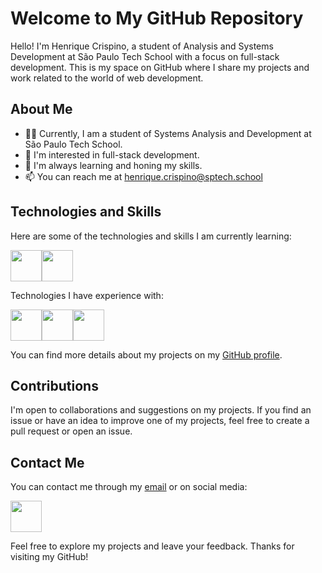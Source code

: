 # Welcome to My GitHub Repository

Hello! I'm Henrique Crispino, a student of Analysis and Systems Development at São Paulo Tech School with a focus on full-stack development. This is my space on GitHub where I share my projects and work related to the world of web development.

## About Me

- 👨‍🎓 Currently, I am a student of Systems Analysis and Development at São Paulo Tech School.
- 💼 I'm interested in full-stack development.
- 🌱 I'm always learning and honing my skills.
- 📫 You can reach me at [henrique.crispino@sptech.school](mailto:henrique.crispino@sptech.school)

## Technologies and Skills

Here are some of the technologies and skills I am currently learning:

<img height="50" width="50" src="https://cdn.jsdelivr.net/gh/devicons/devicon@latest/icons/java/java-original-wordmark.svg" /><img height="50" width="50" src="https://cdn.jsdelivr.net/gh/devicons/devicon@latest/icons/react/react-original-wordmark.svg" />

Technologies I have experience with: 

<img height="50" width="50" src="https://cdn.jsdelivr.net/gh/devicons/devicon@latest/icons/javascript/javascript-original.svg"/><img height="50" width="50" src="https://cdn.jsdelivr.net/gh/devicons/devicon@latest/icons/php/php-original.svg" /><img height="50" width="50" src="https://cdn.jsdelivr.net/gh/devicons/devicon@latest/icons/laravel/laravel-original-wordmark.svg" /> 

You can find more details about my projects on my [GitHub profile](https://github.com/Henrique-Crispino).

## Contributions

I'm open to collaborations and suggestions on my projects. If you find an issue or have an idea to improve one of my projects, feel free to create a pull request or open an issue.

## Contact Me

You can contact me through my [email](mailto:henrique.crispino@sptech.school) or on social media:

 [<img height="50" width="50" src="https://cdn.jsdelivr.net/gh/devicons/devicon/icons/linkedin/linkedin-original.svg" />](https://www.linkedin.com/in/henrique-crispino)
  
Feel free to explore my projects and leave your feedback. Thanks for visiting my GitHub!
